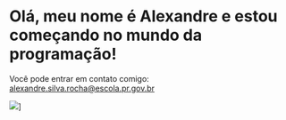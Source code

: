 # Olá, meu nome é Alexandre e estou começando no mundo da programação!
Você pode entrar em contato comigo: alexandre.silva.rocha@escola.pr.gov.br

![](https://media.tenor.com/2fDPAEGo1vAAAAAM/alfred-marko.gif)]



